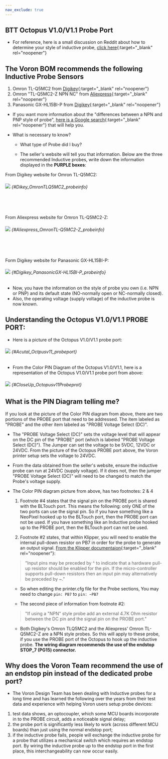 ```yaml
---
nav_exclude: true
---
```


## BTT Octopus V1.0/V1.1 Probe Port

* For reference, here is a small discussion on Reddit about how to determine your style of inductive probe, [click here](https://www.reddit.com/r/AskElectronics/comments/5zdlmm/help_me_identify_which_inductive_sensor_i_need/){:target="_blank" rel="noopener"}

## The Voron BOM recommends the following Inductive Probe Sensors

1.  Omron TL-Q5MC2 from [Digikey](https://www.digikey.com/en/products/detail/omron-automation-and-safety/tl-q5mc2/2669828){:target="_blank" rel="noopener"}
2.  Omron "TL-Q5MC2-Z NPN NC" from [Aliexpress](https://www.aliexpress.com/item/32442790824.html){:target="_blank" rel="noopener"}
3.  Panasonic GX-HL15BI-P from [Digikey](https://www.digikey.com/en/products/detail/panasonic-industrial-automation-sales/GX-HL15BI-P/3896953){:target="_blank" rel="noopener"}

* If you want more information about the "differences between a NPN and PNP style of probe", [here is a Google search](https://www.google.com/search?q=NPN+PNP+inductive+sensor&rlz=1C1SQJL_enUS837US837&sxsrf=APq-WBsU3fGY-63GDmolIVZSPNcraR7A_g:1649436226813&source=lnms&tbm=isch&sa=X&ved=2ahUKEwjVx4Pj9IT3AhXlomoFHU94AnYQ_AUoAXoECAEQAw&biw=1305&bih=749&dpr=1.1){:target="_blank" rel="noopener"} that will help you.

* What is necessary to know?

    * What type of Probe did I buy?

    * The seller's website will tell you that information.
    Below are the three recommended Inductive probes, write down the information displayed in the **<span class="color-blind-purple">PURPLE boxes</span>**:

From Digikey website for Omron TL-Q5MC2:
###### ![](./images/Dikey_OmronTLQ5MC2_probeinfo.png) {#Dikey_OmronTLQ5MC2_probeinfo}
<span> <br /> </span>
<span> <br /> </span>

From Aliexpress website for Omron TL-Q5MC2-Z:
###### ![](./images/Aliexpress_OmronTL-Q5MC2-Z_probeinfo.png) {#Aliexpress_OmronTL-Q5MC2-Z_probeinfo}
<span> <br /> </span>
<span> <br /> </span>

Form Digikey website for Panasonic GX-HL15BI-P:
###### ![](./images/Digikey_PanasonicGX-HL15BI-P_probeinfo.png) {#Digikey_PanasonicGX-HL15BI-P_probeinfo}

* Now, you have the information on the style of probe you own (i.e. NPN or PNP) and its default state (NO-normally open or NC-normally closed).
* Also, the operating voltage (supply voltage) of the inductive probe is now known.

## Understanding the Octopus V1.0/V1.1 PROBE PORT:

* Here is a picture of the Octopus V1.0/V1.1 probe port:
###### ![](./images/Acutal_Octpusv11_probeport.png) {#Acutal_Octpusv11_probeport}

* From the Color PIN Diagram of the Octopus V1.0/V1.1, here is a representation of the Octopus V1.0/V1.1 probe port from above:
###### ![](./images/CloseUp_Octopusv11Probeprot.png) {#CloseUp_Octopusv11Probeprot}

## What is the PIN Diagram telling me?

If you look at the picture of the Color PIN diagram from above, there are two portions of the PROBE port that need to be addressed.  The item labeled as "PROBE" and the other item labeled as "PROBE Voltage Select (DC)".

* The "PROBE Voltage Select (DC)" sets the voltage level that will appear on the DC pin of the "PROBE" port (which is labeled "PROBE Voltage Select (DC)").  The Jumper can set the voltage to be 5VDC, 12VDC or 24VDC.  From the picture of the Octopus PROBE port above, the Voron printer setup sets the voltage to 24VDC.

* From the data obtained from the seller's website, ensure the inductive probe can run at 24VDC (supply voltage).  If it does not, then the jumper "PROBE Voltage Select (DC)" will need to be changed to match the Probe's voltage supply.

* The Color PIN diagram picture from above, has two footnotes: 2 & 4

    1. Footnote #4 states that the signal pin on the PROBE port is shared with the BLTouch port.  This means the following: only ONE of the two ports can use the signal pin.  So if you have something like a NeoPixel hooked up to the BLTouch port, then the PROBE port can not be used. If you have something like an Inductive probe hooked up to the PROBE port, then the BLTouch port can not be used.

    2. Footnote #2 states, that within Klipper, you will need to enable the internal pull-down resistor on PB7 in order for the probe to generate an output signal. [From the Klipper documentaion](https://www.klipper3d.org/Config_Reference.html#micro-controller-configuration){:target="_blank" rel="noopener"}:

    >"Input pins may be preceded by ^ to indicate that a hardware pull-up resistor should be enabled for the pin. If the micro-controller supports pull-down resistors then an input pin may alternatively be preceded by ~."

    * So when editing the printer.cfg file for the Probe sections, You may need to change ``pin: PB7`` to ``pin: ~PB7``

    * The second piece of information from footnote #2:

    > "If using a "NPN" style probe add an external 4.7K Ohm resistor between the DC pin and the signal pin on the PROBE port."

   * Both Digikey's Omron TLQ5MC2 and the Aliexpress' Omron TL-Q5MC2-Z are a NPN style probes.  So this will apply to these probe, if you use the PROBE port of the Octopus to hook up the inductive probe.  **The wiring diagram recommends the use of the endstop STOP_7 (PG15) connector.**

## Why does the Voron Team recommend the use of an endstop pin instead of the dedicated probe port?

*  The Voron Design Team has been dealing with Inductive probes for a long time and has learned the following over the years from their test data and experience with helping Voron users setup probe devices:

1. test data shows, an optocoupler, which some MCU boards incorporate in to the PROBE circuit, adds a noticeable signal delay;
2. the probe port is significantly less likely to work (across different MCU boards) than just using the normal endstop port;
3. if the inductive probe fails, people will exchange the inductive probe for a probe that utilizes a mechanical switch which requires an endstop port. By wiring the inductive probe up to the endstop port in the first place, this interchangeability can now occur easily.